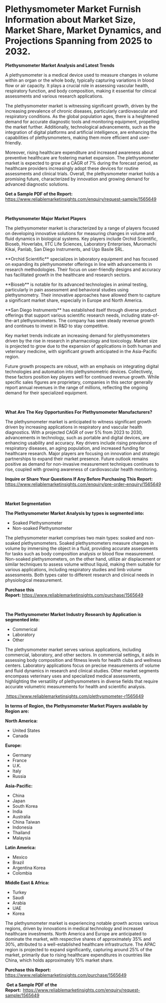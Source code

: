 <p><h1>Plethysmometer Market Furnish Information about Market Size, Market Share, Market Dynamics, and Projections Spanning from 2025 to 2032.</h1></p><p><strong>Plethysmometer Market Analysis and Latest Trends</strong></p>
<p><p>A plethysmometer is a medical device used to measure changes in volume within an organ or the whole body, typically capturing variations in blood flow or air capacity. It plays a crucial role in assessing vascular health, respiratory function, and body composition, making it essential for clinical assessments and various research applications.</p><p>The plethysmometer market is witnessing significant growth, driven by the increasing prevalence of chronic diseases, particularly cardiovascular and respiratory conditions. As the global population ages, there is a heightened demand for accurate diagnostic tools and monitoring equipment, propelling the market further. Additionally, technological advancements, such as the integration of digital platforms and artificial intelligence, are enhancing the capabilities of plethysmometers, making them more efficient and user-friendly.</p><p>Moreover, rising healthcare expenditure and increased awareness about preventive healthcare are fostering market expansion. The plethysmometer market is expected to grow at a CAGR of 7% during the forecast period, as healthcare providers increasingly adopt these devices for routine assessments and clinical trials. Overall, the plethysmometer market holds a promising future, characterized by innovation and growing demand for advanced diagnostic solutions.</p></p>
<p><strong>Get a Sample PDF of the Report:&nbsp;</strong> <a href="https://www.reliablemarketinsights.com/enquiry/request-sample/1565649?utm_campaign=3540&utm_medium=2&utm_source=Github&utm_content=ia&utm_term=13042025&utm_id=plethysmometer">https://www.reliablemarketinsights.com/enquiry/request-sample/1565649</a></p>
<p>&nbsp;</p>
<p><strong>Plethysmometer Major Market Players</strong></p>
<p><p>The plethysmometer market is characterized by a range of players focused on developing innovative solutions for measuring changes in volume and fluid dynamics in biological systems. Key players include Orchid Scientific, Bioseb, Hoverlabs, IITC Life Sciences, Laboratory Enterprises, Muromachi Kikai, Panlab, San Diego Instruments, and Ugo Basile SRL.</p><p>**Orchid Scientific** specializes in laboratory equipment and has focused on expanding its plethysmometer offerings in line with advancements in research methodologies. Their focus on user-friendly designs and accuracy has facilitated growth in the healthcare and research sectors.</p><p>**Bioseb** is notable for its advanced technologies in animal testing, particularly in pain assessment and behavioral studies using plethysmometry. Their innovative approaches have allowed them to capture a significant market share, especially in Europe and North America.</p><p>**San Diego Instruments** has established itself through diverse product offerings that support various scientific research needs, including state-of-the-art plethysmometers. The company has seen steady revenue growth and continues to invest in R&D to stay competitive.</p><p>Key market trends indicate an increasing demand for plethysmometers driven by the rise in research in pharmacology and toxicology. Market size is projected to grow due to the expansion of applications in both human and veterinary medicine, with significant growth anticipated in the Asia-Pacific region.</p><p>Future growth prospects are robust, with an emphasis on integrating digital technologies and automation into plethysmometric devices. Collectively, these factors position key players well for continued revenue growth. While specific sales figures are proprietary, companies in this sector generally report annual revenues in the range of millions, reflecting the ongoing demand for their specialized equipment.</p></p>
<p>&nbsp;</p>
<p><strong>What Are The Key Opportunities For Plethysmometer Manufacturers?</strong></p>
<p><p>The plethysmometer market is anticipated to witness significant growth driven by increasing applications in respiratory and vascular health diagnostics. With a projected CAGR of over 5% from 2023 to 2030, advancements in technology, such as portable and digital devices, are enhancing usability and accuracy. Key drivers include rising prevalence of respiratory diseases, an aging population, and increased funding for healthcare research. Major players are focusing on innovation and strategic partnerships to expand their market presence. Future outlook remains positive as demand for non-invasive measurement techniques continues to rise, coupled with growing awareness of cardiovascular health monitoring.</p></p>
<p><strong>Inquire or Share Your Questions If Any Before Purchasing This Report:</strong> <a href="https://www.reliablemarketinsights.com/enquiry/pre-order-enquiry/1565649?utm_campaign=3540&utm_medium=2&utm_source=Github&utm_content=ia&utm_term=13042025&utm_id=plethysmometer">https://www.reliablemarketinsights.com/enquiry/pre-order-enquiry/1565649</a></p>
<p>&nbsp;</p>
<p><strong>Market Segmentation</strong></p>
<p><strong>The Plethysmometer Market Analysis by types is segmented into:</strong></p>
<p><ul><li>Soaked Plethysmometer</li><li>Non-soaked Plethysmometer</li></ul></p>
<p><p>The plethysmometer market comprises two main types: soaked and non-soaked plethysmometers. Soaked plethysmometers measure changes in volume by immersing the object in a fluid, providing accurate assessments for tasks such as body composition analysis or blood flow measurement. Non-soaked plethysmometers, on the other hand, utilize air displacement or similar techniques to assess volume without liquid, making them suitable for various applications, including respiratory studies and limb volume assessments. Both types cater to different research and clinical needs in physiological measurement.</p></p>
<p><strong>Purchase this Report:&nbsp;</strong><a href="https://www.reliablemarketinsights.com/purchase/1565649?utm_campaign=3540&utm_medium=2&utm_source=Github&utm_content=ia&utm_term=13042025&utm_id=plethysmometer">https://www.reliablemarketinsights.com/purchase/1565649</a></p>
<p>&nbsp;</p>
<p><strong>The Plethysmometer Market Industry Research by Application is segmented into:</strong></p>
<p><ul><li>Commerical</li><li>Laboratory</li><li>Other</li></ul></p>
<p><p>The plethysmometer market serves various applications, including commercial, laboratory, and other sectors. In commercial settings, it aids in assessing body composition and fitness levels for health clubs and wellness centers. Laboratory applications focus on precise measurements of volume and fluid dynamics in research and clinical studies. Other market segments encompass veterinary uses and specialized medical assessments, highlighting the versatility of plethysmometers in diverse fields that require accurate volumetric measurements for health and scientific analysis.</p></p>
<p><a href="https://www.reliablemarketinsights.com/plethysmometer-r1565649?utm_campaign=3540&utm_medium=2&utm_source=Github&utm_content=ia&utm_term=13042025&utm_id=plethysmometer">&nbsp;https://www.reliablemarketinsights.com/plethysmometer-r1565649</a></p>
<p><strong>In terms of Region, the Plethysmometer Market Players available by Region are:</strong></p>
<p>
    <p> <strong> North America: </strong>
        <ul>
            <li>United States</li>
            <li>Canada</li>
        </ul>
        </p> 
    <p> <strong> Europe: </strong>
        <ul>
            <li>Germany</li>
            <li>France</li>
            <li>U.K.</li>
            <li>Italy</li>
            <li>Russia</li>
        </ul>
        </p> 
    <p> <strong> Asia-Pacific: </strong>
        <ul>
            <li>China</li>
            <li>Japan</li>
            <li>South Korea</li>
            <li>India</li>
            <li>Australia</li>
            <li>China Taiwan</li>
            <li>Indonesia</li>
            <li>Thailand</li>
            <li>Malaysia</li>
        </ul>
        </p> 
    <p> <strong> Latin America: </strong>
        <ul>
            <li>Mexico</li>
            <li>Brazil</li>
            <li>Argentina Korea</li>
            <li>Colombia</li>
        </ul>
        </p> 
    <p> <strong> Middle East & Africa: </strong>
        <ul>
            <li>Turkey</li>
            <li>Saudi</li>
            <li>Arabia</li>
            <li>UAE</li>
            <li>Korea</li>
        </ul>
    </p>
    </p>
<p><p>The plethysmometer market is experiencing notable growth across various regions, driven by innovations in medical technology and increased healthcare investments. North America and Europe are anticipated to dominate the market, with respective shares of approximately 35% and 30%, attributed to a well-established healthcare infrastructure. The APAC region is projected to expand significantly, capturing around 25% of the market, primarily due to rising healthcare expenditures in countries like China, which holds approximately 10% market share.</p></p>
<p><strong>Purchase this Report: </strong><a href="https://www.reliablemarketinsights.com/purchase/1565649?utm_campaign=3540&utm_medium=2&utm_source=Github&utm_content=ia&utm_term=13042025&utm_id=plethysmometer">https://www.reliablemarketinsights.com/purchase/1565649</a></p>
<p>&nbsp;<strong>Get a Sample PDF of the Report:&nbsp;&nbsp;</strong><a href="https://www.reliablemarketinsights.com/enquiry/request-sample/1565649?utm_campaign=3540&utm_medium=2&utm_source=Github&utm_content=ia&utm_term=13042025&utm_id=plethysmometer">https://www.reliablemarketinsights.com/enquiry/request-sample/1565649</a></p>
<p><strong></strong></p>
<p><p></p><p></p><p></p></p>